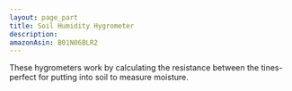 ```yaml
---
layout: page_part
title: Soil Humidity Hygrometer
description: 
amazonAsin: B01N06BLR2
---
```


These hygrometers work by calculating the resistance between the tines- perfect for putting into soil to measure moisture.